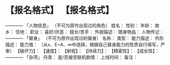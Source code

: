 # 【报名格式】 【报名格式】
————
「人物信息」
（不可为原作出现过的角色）
姓名：
性别：
年龄：
故乡：
住地：
职业：
喜好/厌恶：
擅长/苦手：
外貌描述：
随身物品：
人物传记：
————
「替身」
（不可为原作出现过的替身）
名称：
类型：
能力描述：
外形描述：
能力值：
（从x、E~A、∞中选择，根据自己替身能力的性质自行填写，严审）
【破坏力】：
【速度】：
【射程】：
【持续力】：
【精密性】：
【成长性】：
————
「杂项」
丹青：
是/否接受联机剧情：
上线时间：
备注：